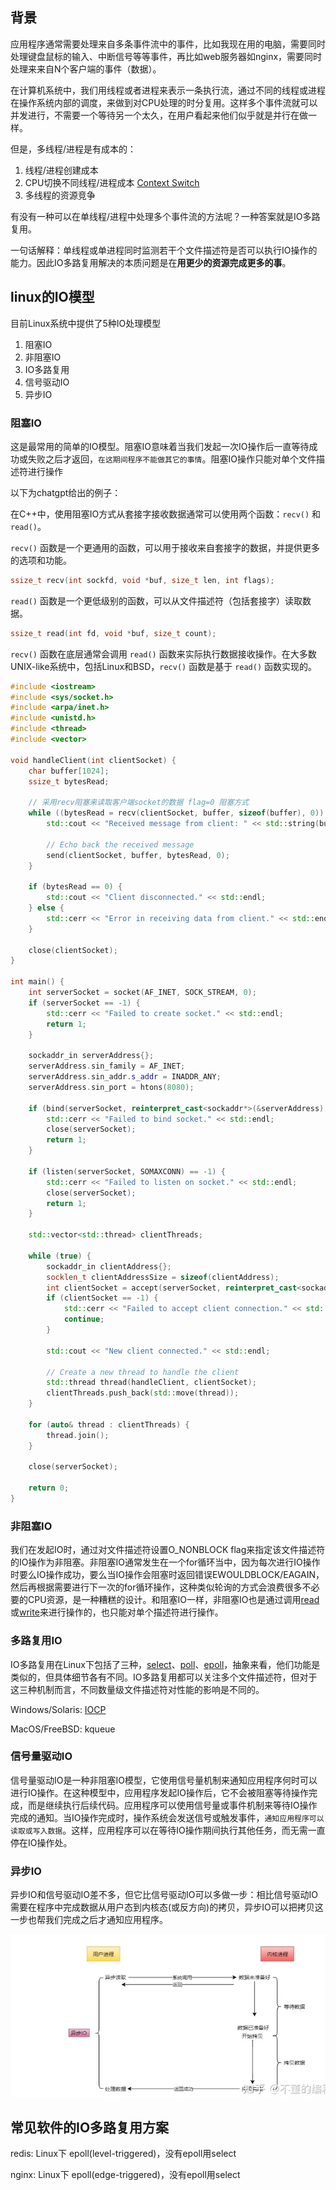 ## 背景

应用程序通常需要处理来自多条事件流中的事件，比如我现在用的电脑，需要同时处理键盘鼠标的输入、中断信号等等事件，再比如web服务器如nginx，需要同时处理来来自N个客户端的事件（数据）。

在计算机系统中，我们用线程或者进程来表示一条执行流，通过不同的线程或进程在操作系统内部的调度，来做到对CPU处理的时分复用。这样多个事件流就可以并发进行，不需要一个等待另一个太久，在用户看起来他们似乎就是并行在做一样。

但是，多线程/进程是有成本的：

1. 线程/进程创建成本
2. CPU切换不同线程/进程成本 [Context Switch](https://link.zhihu.com/?target=https%3A//en.wikipedia.org/wiki/Context_switch)
3. 多线程的资源竞争

有没有一种可以在单线程/进程中处理多个事件流的方法呢？一种答案就是IO多路复用。

一句话解释：单线程或单进程同时监测若干个文件描述符是否可以执行IO操作的能力。因此IO多路复用解决的本质问题是在**用更少的资源完成更多的事**。

## linux的IO模型

目前Linux系统中提供了5种IO处理模型

1. 阻塞IO 
2. 非阻塞IO
3. IO多路复用
4. 信号驱动IO
5. 异步IO

### 阻塞IO

这是最常用的简单的IO模型。阻塞IO意味着当我们发起一次IO操作后一直等待成功或失败之后才返回，`在这期间程序不能做其它的事情`。阻塞IO操作只能对单个文件描述符进行操作

以下为chatgpt给出的例子：

在C++中，使用阻塞IO方式从套接字接收数据通常可以使用两个函数：`recv()` 和 `read()`。

`recv()` 函数是一个更通用的函数，可以用于接收来自套接字的数据，并提供更多的选项和功能。

```c++
ssize_t recv(int sockfd, void *buf, size_t len, int flags);
```

`read()` 函数是一个更低级别的函数，可以从文件描述符（包括套接字）读取数据。

```c++
ssize_t read(int fd, void *buf, size_t count);
```

`recv()` 函数在底层通常会调用 `read()` 函数来实际执行数据接收操作。在大多数UNIX-like系统中，包括Linux和BSD，`recv()` 函数是基于 `read()` 函数实现的。

```c++
#include <iostream>
#include <sys/socket.h>
#include <arpa/inet.h>
#include <unistd.h>
#include <thread>
#include <vector>

void handleClient(int clientSocket) {
    char buffer[1024];
    ssize_t bytesRead;
	
    // 采用recv阻塞来读取客户端socket的数据 flag=0 阻塞方式
    while ((bytesRead = recv(clientSocket, buffer, sizeof(buffer), 0)) > 0) {	
        std::cout << "Received message from client: " << std::string(buffer, bytesRead) << std::endl;

        // Echo back the received message
        send(clientSocket, buffer, bytesRead, 0);
    }

    if (bytesRead == 0) {
        std::cout << "Client disconnected." << std::endl;
    } else {
        std::cerr << "Error in receiving data from client." << std::endl;
    }

    close(clientSocket);
}

int main() {
    int serverSocket = socket(AF_INET, SOCK_STREAM, 0);
    if (serverSocket == -1) {
        std::cerr << "Failed to create socket." << std::endl;
        return 1;
    }

    sockaddr_in serverAddress{};
    serverAddress.sin_family = AF_INET;
    serverAddress.sin_addr.s_addr = INADDR_ANY;
    serverAddress.sin_port = htons(8080);

    if (bind(serverSocket, reinterpret_cast<sockaddr*>(&serverAddress), sizeof(serverAddress)) == -1) {
        std::cerr << "Failed to bind socket." << std::endl;
        close(serverSocket);
        return 1;
    }

    if (listen(serverSocket, SOMAXCONN) == -1) {
        std::cerr << "Failed to listen on socket." << std::endl;
        close(serverSocket);
        return 1;
    }

    std::vector<std::thread> clientThreads;

    while (true) {
        sockaddr_in clientAddress{};
        socklen_t clientAddressSize = sizeof(clientAddress);
        int clientSocket = accept(serverSocket, reinterpret_cast<sockaddr*>(&clientAddress), &clientAddressSize);
        if (clientSocket == -1) {
            std::cerr << "Failed to accept client connection." << std::endl;
            continue;
        }

        std::cout << "New client connected." << std::endl;

        // Create a new thread to handle the client
        std::thread thread(handleClient, clientSocket);
        clientThreads.push_back(std::move(thread));
    }

    for (auto& thread : clientThreads) {
        thread.join();
    }

    close(serverSocket);

    return 0;
}
```

### 非阻塞IO

我们在发起IO时，通过对文件描述符设置O_NONBLOCK flag来指定该文件描述符的IO操作为非阻塞。非阻塞IO通常发生在一个for循环当中，因为每次进行IO操作时要么IO操作成功，要么当IO操作会阻塞时返回错误EWOULDBLOCK/EAGAIN，然后再根据需要进行下一次的for循环操作，这种类似轮询的方式会浪费很多不必要的CPU资源，是一种糟糕的设计。和阻塞IO一样，非阻塞IO也是通过调用[read](https://link.zhihu.com/?target=http%3A//man7.org/linux/man-pages/man2/read.2.html)或[write](https://link.zhihu.com/?target=http%3A//man7.org/linux/man-pages/man2/write.2.html)来进行操作的，也只能对单个描述符进行操作。

### 多路复用IO

IO多路复用在Linux下包括了三种，[select](https://link.zhihu.com/?target=http%3A//man7.org/linux/man-pages/man2/select.2.html)、[poll](https://link.zhihu.com/?target=http%3A//man7.org/linux/man-pages/man2/poll.2.html)、[epoll](https://link.zhihu.com/?target=http%3A//man7.org/linux/man-pages/man7/epoll.7.html)，抽象来看，他们功能是类似的，但具体细节各有不同。IO多路复用都可以关注多个文件描述符，但对于这三种机制而言，不同数量级文件描述符对性能的影响是不同的。

Windows/Solaris: [IOCP](https://link.zhihu.com/?target=https%3A//en.wikipedia.org/wiki/Input/output_completion_port)

MacOS/FreeBSD: kqueue

### 信号量驱动IO

信号量驱动IO是一种非阻塞IO模型，它使用信号量机制来通知应用程序何时可以进行IO操作。在这种模型中，应用程序发起IO操作后，它不会被阻塞等待操作完成，而是继续执行后续代码。应用程序可以使用信号量或事件机制来等待IO操作完成的通知。当IO操作完成时，操作系统会发送信号或触发事件，`通知应用程序可以读取或写入数据`。这样，应用程序可以在等待IO操作期间执行其他任务，而无需一直停在IO操作处。

### 异步IO

异步IO和信号驱动IO差不多，但它比信号驱动IO可以多做一步：相比信号驱动IO需要在程序中完成数据从用户态到内核态(或反方向)的拷贝，异步IO可以把拷贝这一步也帮我们完成之后才通知应用程序。

![image-20240318151913496](IO多路复用.assets/image-20240318151913496.png)

## 常见软件的IO多路复用方案

redis: Linux下 epoll(level-triggered)，没有epoll用select

nginx: Linux下 epoll(edge-triggered)，没有epoll用select